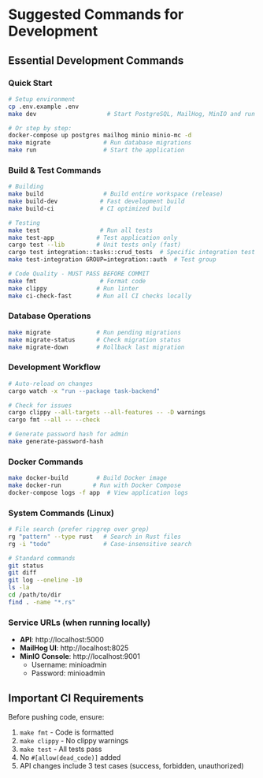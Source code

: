 # Suggested Commands for Development

## Essential Development Commands

### Quick Start
```bash
# Setup environment
cp .env.example .env
make dev                    # Start PostgreSQL, MailHog, MinIO and run app

# Or step by step:
docker-compose up postgres mailhog minio minio-mc -d
make migrate               # Run database migrations
make run                   # Start the application
```

### Build & Test Commands
```bash
# Building
make build                 # Build entire workspace (release)
make build-dev            # Fast development build
make build-ci             # CI optimized build

# Testing
make test                 # Run all tests
make test-app            # Test application only
cargo test --lib         # Unit tests only (fast)
cargo test integration::tasks::crud_tests  # Specific integration test
make test-integration GROUP=integration::auth  # Test group

# Code Quality - MUST PASS BEFORE COMMIT
make fmt                  # Format code
make clippy              # Run linter
make ci-check-fast       # Run all CI checks locally
```

### Database Operations
```bash
make migrate             # Run pending migrations
make migrate-status      # Check migration status
make migrate-down        # Rollback last migration
```

### Development Workflow
```bash
# Auto-reload on changes
cargo watch -x "run --package task-backend"

# Check for issues
cargo clippy --all-targets --all-features -- -D warnings
cargo fmt --all -- --check

# Generate password hash for admin
make generate-password-hash
```

### Docker Commands
```bash
make docker-build        # Build Docker image
make docker-run         # Run with Docker Compose
docker-compose logs -f app  # View application logs
```

### System Commands (Linux)
```bash
# File search (prefer ripgrep over grep)
rg "pattern" --type rust   # Search in Rust files
rg -i "todo"               # Case-insensitive search

# Standard commands
git status
git diff
git log --oneline -10
ls -la
cd /path/to/dir
find . -name "*.rs"
```

### Service URLs (when running locally)
- **API**: http://localhost:5000
- **MailHog UI**: http://localhost:8025
- **MinIO Console**: http://localhost:9001
  - Username: minioadmin
  - Password: minioadmin

## Important CI Requirements
Before pushing code, ensure:
1. `make fmt` - Code is formatted
2. `make clippy` - No clippy warnings
3. `make test` - All tests pass
4. No `#[allow(dead_code)]` added
5. API changes include 3 test cases (success, forbidden, unauthorized)